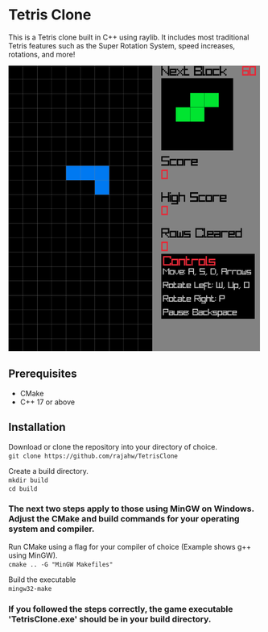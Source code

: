 # Tetris Clone

This is a Tetris clone built in C++ using raylib. It includes most traditional Tetris features such as the Super Rotation System, speed increases, rotations, and more!

![example image](example.png)

## Prerequisites
- CMake
- C++ 17 or above

## Installation
Download or clone the repository into your directory of choice.<br>
``git clone https://github.com/rajahw/TetrisClone``

Create a build directory.<br>
``mkdir build``<br>
``cd build``

### The next two steps apply to those using MinGW on Windows. Adjust the CMake and build commands for your operating system and compiler.

Run CMake using a flag for your compiler of choice (Example shows g++ using MinGW).<br>
``cmake .. -G "MinGW Makefiles"``

Build the executable<br>
``mingw32-make``

### If you followed the steps correctly, the game executable 'TetrisClone.exe' should be in your build directory.